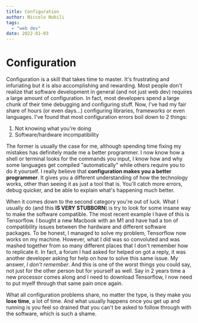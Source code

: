 ```yaml
---
title: Configuration
author: Niccolo Nobili
tags:
  - "web dev"
date: 2022-01-03
---
```


# Configuration

Configuration is a skill that takes time to master. It's frustrating and infuriating but it is also accomplishing and rewarding. Most people don't realize that software development in general (and not just web dev) requires a large amount of configuration. In fact, most developers spend a large chunk of their time debugging and configuring stuff.
Now, I've had my fair share of hours (or even days...) configuring libraries, frameworks or even languages. I've found that most configuration errors boil down to 2 things:

1. Not knowing what you're doing
2. Software/hardware incompatibility

The former is usually the case for me, although spending time fixing my mistakes has definitely made me a better programmer. I now know how a shell or terminal looks for the commands you input, I know how and why some languages get compiled "automatically" while others require you to do it yourself. I really believe that **configuration makes you a better programmer**. It gives you a different understanding of how the technology works, other than seeing it as just a tool that is. You'll catch more errors, debug quicker, and be able to explain what's happening much better.

When it comes down to the second category you're out of luck. What I usually do (and this **IS VERY STUBBORN**) is try to look for some insane way to make the software compatible. The most recent example I have of this is Tensorflow. I bought a new Macbook with an M1 and have had a ton of compatibility issues between the hardware and different software packages. To be honest, I managed to solve my problem, Tensorflow now works on my machine. However, what I did was so convoluted and was mashed together from so many different places that I don't remember how to replicate it. In fact, a forum I had asked for helped on got a reply, it was another developer asking for help on how to solve this same issue. My answer, _I don't remember_. And this is one of the worst things you could say, not just for the other person but for yourself as well. Say in 2 years time a new processor comes along and I need to download Tensorflow, I now need to put myelf through that same pain once again.

What all configuration problems share, no matter the type, is they make you **lose time**, a lot of time. And what usually happens once you get up and running is you feel so drained that you can't be asked to follow through with the software, which is such a shame.
